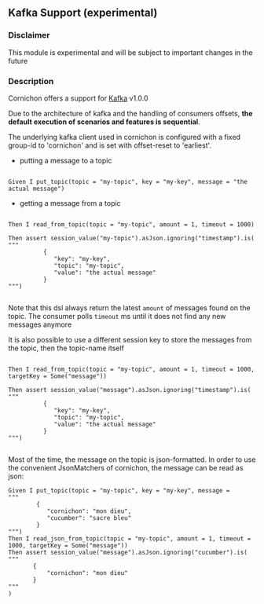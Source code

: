 ## Kafka Support (experimental)

### Disclaimer

This module is experimental and will be subject to important changes in the future

### Description

Cornichon offers a support for [Kafka](https://kafka.apache.org) v1.0.0

Due to the architecture of kafka and the handling of consumers offsets, **the default execution of
scenarios and features is sequential**.

The underlying kafka client used in cornichon is configured with a fixed group-id to 'cornichon' and is set with offset-reset to 'earliest'.

- putting a message to a topic

```

Given I put_topic(topic = "my-topic", key = "my-key", message = "the actual message")

```

- getting a message from a topic

```

Then I read_from_topic(topic = "my-topic", amount = 1, timeout = 1000)

Then assert session_value("my-topic").asJson.ignoring("timestamp").is(
"""
          {
             "key": "my-key",
             "topic": "my-topic",
             "value": "the actual message"
          }
""")
 

```

Note that this dsl always return the latest `amount` of messages found on the topic.
The consumer polls `timeout` ms until it does not find any new messages anymore

It is also possible to use a different session key to store the messages from the topic, then the topic-name itself

```

Then I read_from_topic(topic = "my-topic", amount = 1, timeout = 1000, targetKey = Some("message"))

Then assert session_value("message").asJson.ignoring("timestamp").is(
"""
          {
             "key": "my-key",
             "topic": "my-topic",
             "value": "the actual message"
          }
""")
 

```

Most of the time, the message on the topic is json-formatted. In order to use the convenient JsonMatchers of cornichon, 
the message can be read as json:

```
Given I put_topic(topic = "my-topic", key = "my-key", message = 
"""
        {
           "cornichon": "mon dieu",
           "cucumber": "sacre bleu"
        }
""")
Then I read_json_from_topic(topic = "my-topic", amount = 1, timeout = 1000, targetKey = Some("message"))    
Then assert session_value("message").asJson.ignoring("cucumber").is(
"""
       {
           "cornichon": "mon dieu"
       }
"""
)
```